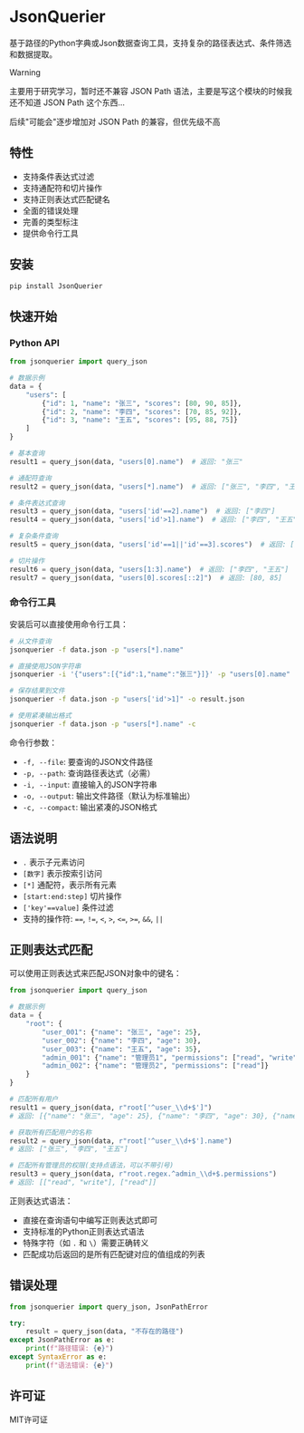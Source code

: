 # JsonQuerier

基于路径的Python字典或Json数据查询工具，支持复杂的路径表达式、条件筛选和数据提取。

> [!WARNING]
> 
> 主要用于研究学习，暂时还不兼容 JSON Path 语法，主要是写这个模块的时候我还不知道 JSON Path 这个东西...
> 
> 后续"可能会"逐步增加对 JSON Path 的兼容，但优先级不高

## 特性

- 支持条件表达式过滤
- 支持通配符和切片操作
- 支持正则表达式匹配键名
- 全面的错误处理
- 完善的类型标注
- 提供命令行工具

## 安装

```bash
pip install JsonQuerier
```

## 快速开始

### Python API

```python
from jsonquerier import query_json

# 数据示例
data = {
    "users": [
        {"id": 1, "name": "张三", "scores": [80, 90, 85]},
        {"id": 2, "name": "李四", "scores": [70, 85, 92]},
        {"id": 3, "name": "王五", "scores": [95, 88, 75]}
    ]
}

# 基本查询
result1 = query_json(data, "users[0].name")  # 返回: "张三"

# 通配符查询
result2 = query_json(data, "users[*].name")  # 返回: ["张三", "李四", "王五"]

# 条件表达式查询
result3 = query_json(data, "users['id'==2].name")  # 返回: ["李四"]
result4 = query_json(data, "users['id'>1].name")  # 返回: ["李四", "王五"]

# 复杂条件查询
result5 = query_json(data, "users['id'==1||'id'==3].scores")  # 返回: [[80, 90, 85], [95, 88, 75]]

# 切片操作
result6 = query_json(data, "users[1:3].name")  # 返回: ["李四", "王五"]
result7 = query_json(data, "users[0].scores[::2]")  # 返回: [80, 85]
```

### 命令行工具

安装后可以直接使用命令行工具：

```bash
# 从文件查询
jsonquerier -f data.json -p "users[*].name"

# 直接使用JSON字符串
jsonquerier -i '{"users":[{"id":1,"name":"张三"}]}' -p "users[0].name"

# 保存结果到文件
jsonquerier -f data.json -p "users['id'>1]" -o result.json

# 使用紧凑输出格式
jsonquerier -f data.json -p "users[*].name" -c
```

命令行参数：

- `-f, --file`: 要查询的JSON文件路径
- `-p, --path`: 查询路径表达式（必需）
- `-i, --input`: 直接输入的JSON字符串
- `-o, --output`: 输出文件路径（默认为标准输出）
- `-c, --compact`: 输出紧凑的JSON格式

## 语法说明

- `.` 表示子元素访问
- `[数字]` 表示按索引访问
- `[*]` 通配符，表示所有元素
- `[start:end:step]` 切片操作
- `['key'==value]` 条件过滤
- 支持的操作符: `==`, `!=`, `<`, `>`, `<=`, `>=`, `&&`, `||`

## 正则表达式匹配

可以使用正则表达式来匹配JSON对象中的键名：

```python
from jsonquerier import query_json

# 数据示例
data = {
    "root": {
        "user_001": {"name": "张三", "age": 25},
        "user_002": {"name": "李四", "age": 30},
        "user_003": {"name": "王五", "age": 35},
        "admin_001": {"name": "管理员1", "permissions": ["read", "write"]},
        "admin_002": {"name": "管理员2", "permissions": ["read"]}
    }
}

# 匹配所有用户
result1 = query_json(data, r"root['^user_\\d+$']")
# 返回: [{"name": "张三", "age": 25}, {"name": "李四", "age": 30}, {"name": "王五", "age": 35}]

# 获取所有匹配用户的名称
result2 = query_json(data, r"root['^user_\\d+$'].name")
# 返回: ["张三", "李四", "王五"]

# 匹配所有管理员的权限(支持点语法，可以不带引号)
result3 = query_json(data, r"root.regex.^admin_\\d+$.permissions")
# 返回: [["read", "write"], ["read"]]
```

正则表达式语法：

- 直接在查询语句中编写正则表达式即可
- 支持标准的Python正则表达式语法
- 特殊字符（如 `.` 和 `\`）需要正确转义
- 匹配成功后返回的是所有匹配键对应的值组成的列表

## 错误处理

```python
from jsonquerier import query_json, JsonPathError

try:
    result = query_json(data, "不存在的路径")
except JsonPathError as e:
    print(f"路径错误: {e}")
except SyntaxError as e:
    print(f"语法错误: {e}")
```

## 许可证

MIT许可证

